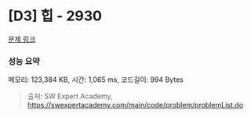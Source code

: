 # [D3] 힙 - 2930 

[문제 링크](https://swexpertacademy.com/main/code/problem/problemDetail.do?contestProbId=AV-Tj7ya3jYDFAXr) 

### 성능 요약

메모리: 123,384 KB, 시간: 1,065 ms, 코드길이: 994 Bytes



> 출처: SW Expert Academy, https://swexpertacademy.com/main/code/problem/problemList.do